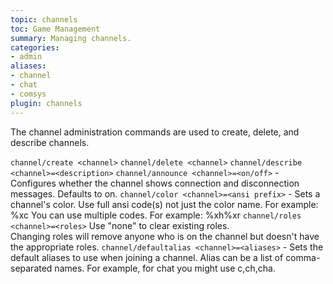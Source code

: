 ```yaml
---
topic: channels
toc: Game Management
summary: Managing channels.
categories:
- admin
aliases:
- channel
- chat
- comsys
plugin: channels
---
```

The channel administration commands are used to create, delete, and describe channels.

`channel/create <channel>`
`channel/delete <channel>`
`channel/describe <channel>=<description>`
`channel/announce <channel>=<on/off>` - Configures whether the channel shows
        connection and disconnection messages.  Defaults to on.
`channel/color <channel>=<ansi prefix>` - Sets a channel's color.
        Use full ansi code(s) not just the color name.  For example: \%xc
        You can use multiple codes.  For example:  \%xh\%xr
`channel/roles <channel>=<roles>`
        Use "none" to clear existing roles.  
        Changing roles will remove anyone who is on the channel but doesn't 
        have the appropriate roles.
`channel/defaultalias <channel>=<aliases>` - Sets the default aliases to use when
        joining a channel.  Alias can be a list of comma-separated names.  For example, for 
        chat you might use c,ch,cha.  
